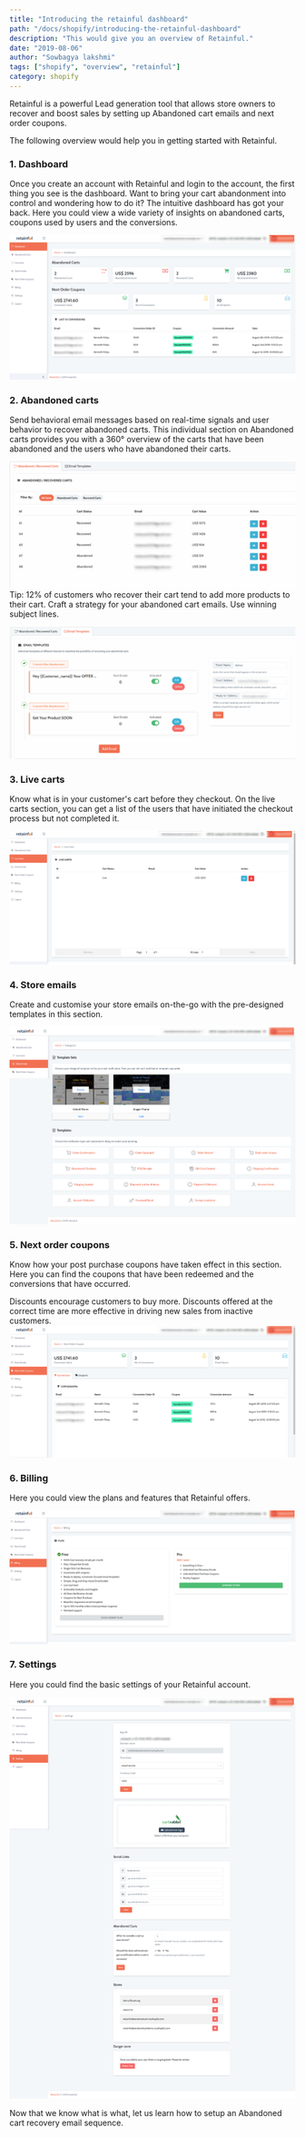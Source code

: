 ```yaml
---
title: "Introducing the retainful dashboard"
path: "/docs/shopify/introducing-the-retainful-dashboard"
description: "This would give you an overview of Retainful."
date: "2019-08-06"
author: "Sowbagya lakshmi"
tags: ["shopify", "overview", "retainful"]
category: shopify
---
```

Retainful is a powerful Lead generation tool that allows store owners to recover and boost sales by setting up Abandoned cart emails and next order coupons.

The following overview would help you in getting started with Retainful.

### 1. Dashboard

Once you create an account with Retainful and login to the account, the first thing you see is the dashboard.
Want to bring your cart abandonment into control and wondering how to do it?
The intuitive dashboard has got your back. Here you could view a wide variety of insights on abandoned carts, coupons used by users and the conversions.

![Dashboard](../../images/docs/shopify/Getting-started/dashboard.png)

### 2. Abandoned carts

Send behavioral email messages based on real-time signals and user behavior to recover abandoned carts.
This individual section on Abandoned carts provides you with a 360° overview of the carts that have been abandoned and the users who have abandoned their carts.

![Abandoned carts](../../images/docs/shopify/Getting-started/abandonedcarts.png)
<call-out>Tip: 12% of customers who recover their cart tend to add more products to their cart. Craft a strategy for your abandoned cart emails. Use winning subject lines.</call-out>

![Email templates](../../images/docs/shopify/Getting-started/ab-cart-email-templates.png)

### 3. Live carts

Know what is in your customer's cart before they checkout. On the live carts section, you can get a list of the users that have initiated the checkout process but not completed it.

![Live carts](../../images/docs/shopify/Getting-started/live-carts.png)

### 4. Store emails

Create and customise your store emails on-the-go with the pre-designed templates in this section.

![Store emails](../../images/docs/shopify/Getting-started/store-emails.png)


### 5. Next order coupons

Know how your post purchase coupons have taken effect in this section. Here you can find the coupons that have been redeemed and the conversions that have occurred.

<call-out>Discounts encourage customers to buy more. Discounts offered at the correct time are more effective in driving new sales from inactive customers.</call-out>
![Next order coupons](../../images/docs/shopify/Getting-started/next-order-coupons.png)

### 6. Billing

Here you could view the plans and features that Retainful offers.

![Plans and features](../../images/docs/shopify/Getting-started/billing.png)

### 7. Settings

Here you could find the basic settings of your Retainful account.

![Settings](../../images/docs/shopify/Getting-started/settings.png)

Now that we know what is what, let us learn how to setup an <link-text url="https://www.retainful.com/docs/shopify/setting-up-an-abandoned-cart-email-sequence" targe="_blank" rel="noopener">Abandoned cart recovery email sequence.</link-text>